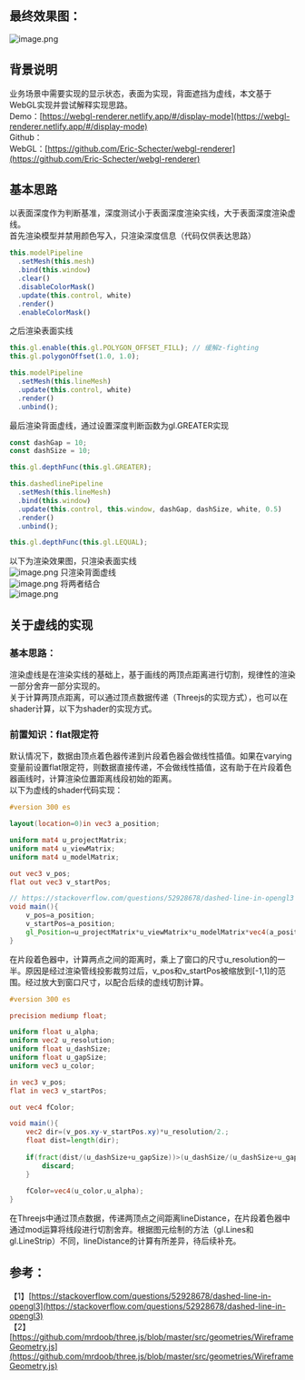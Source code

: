 ## 最终效果图：
![image.png](https://cdn.nlark.com/yuque/0/2023/png/34898159/1687878370627-c8d79e2b-9b54-4821-ad8a-610e1f64c91d.png#averageHue=%23191919&clientId=uc5773fb1-b7f5-4&from=paste&height=820&id=ua67b8493&originHeight=1230&originWidth=1445&originalType=binary&ratio=1.5&rotation=0&showTitle=false&size=685006&status=done&style=none&taskId=uaa1649a3-2ea5-47ba-b86b-0c03c3b1056&title=&width=963.3333333333334)
## 背景说明
业务场景中需要实现的显示状态，表面为实现，背面遮挡为虚线，本文基于WebGL实现并尝试解释实现思路。  
Demo：[https://webgl-renderer.netlify.app/#/display-mode](https://webgl-renderer.netlify.app/#/display-mode)  
Github：  
WebGL：[https://github.com/Eric-Schecter/webgl-renderer](https://github.com/Eric-Schecter/webgl-renderer)  
## 基本思路
以表面深度作为判断基准，深度测试小于表面深度渲染实线，大于表面深度渲染虚线。  
首先渲染模型并禁用颜色写入，只渲染深度信息（代码仅供表达思路）  
```typescript
this.modelPipeline
  .setMesh(this.mesh)
  .bind(this.window)
  .clear()
  .disableColorMask()
  .update(this.control, white)
  .render()
  .enableColorMask()
```
之后渲染表面实线  
```typescript
this.gl.enable(this.gl.POLYGON_OFFSET_FILL); // 缓解z-fighting
this.gl.polygonOffset(1.0, 1.0);

this.modelPipeline
  .setMesh(this.lineMesh)
  .update(this.control, white)
  .render()
  .unbind();
```
最后渲染背面虚线，通过设置深度判断函数为gl.GREATER实现
```typescript
const dashGap = 10;
const dashSize = 10;

this.gl.depthFunc(this.gl.GREATER);

this.dashedlinePipeline
  .setMesh(this.lineMesh)
  .bind(this.window)
  .update(this.control, this.window, dashGap, dashSize, white, 0.5)
  .render()
  .unbind();

this.gl.depthFunc(this.gl.LEQUAL);
```

以下为渲染效果图，只渲染表面实线  
![image.png](https://cdn.nlark.com/yuque/0/2023/png/34898159/1687879604211-a49efe74-f1b6-4899-88e6-853156ead647.png#averageHue=%230f0f0f&clientId=uc5773fb1-b7f5-4&from=paste&height=696&id=ubc834776&originHeight=1044&originWidth=1247&originalType=binary&ratio=1.5&rotation=0&showTitle=false&size=239839&status=done&style=none&taskId=u37f8c084-028b-4ddd-a0a4-17b752e2bd8&title=&width=831.3333333333334)
只渲染背面虚线  
![image.png](https://cdn.nlark.com/yuque/0/2023/png/34898159/1687879667236-33c9984c-a40b-4200-ad7b-de0951d5ccea.png#averageHue=%23141414&clientId=uc5773fb1-b7f5-4&from=paste&height=774&id=ubb86a8e5&originHeight=1161&originWidth=1296&originalType=binary&ratio=1.5&rotation=0&showTitle=false&size=383357&status=done&style=none&taskId=u7d78b26b-72bc-447a-8395-5406d040923&title=&width=864)
将两者结合  
![image.png](https://cdn.nlark.com/yuque/0/2023/png/34898159/1687878370627-c8d79e2b-9b54-4821-ad8a-610e1f64c91d.png#averageHue=%23191919&clientId=uc5773fb1-b7f5-4&from=paste&height=820&id=nDcYH&originHeight=1230&originWidth=1445&originalType=binary&ratio=1.5&rotation=0&showTitle=false&size=685006&status=done&style=none&taskId=uaa1649a3-2ea5-47ba-b86b-0c03c3b1056&title=&width=963.3333333333334)
## 关于虚线的实现
### 基本思路：
渲染虚线是在渲染实线的基础上，基于画线的两顶点距离进行切割，规律性的渲染一部分舍弃一部分实现的。  
关于计算两顶点距离，可以通过顶点数据传递（Threejs的实现方式），也可以在shader计算，以下为shader的实现方式。  
### 前置知识：flat限定符
默认情况下，数据由顶点着色器传递到片段着色器会做线性插值。如果在varying变量前设置flat限定符，则数据直接传递，不会做线性插值，这有助于在片段着色器画线时，计算渲染位置距离线段初始的距离。  
以下为虚线的shader代码实现：  
```glsl
#version 300 es

layout(location=0)in vec3 a_position;

uniform mat4 u_projectMatrix;
uniform mat4 u_viewMatrix;
uniform mat4 u_modelMatrix;

out vec3 v_pos;
flat out vec3 v_startPos;

// https://stackoverflow.com/questions/52928678/dashed-line-in-opengl3
void main(){
    v_pos=a_position;
    v_startPos=a_position;
    gl_Position=u_projectMatrix*u_viewMatrix*u_modelMatrix*vec4(a_position,1.f);
}

```
在片段着色器中，计算两点之间的距离时，乘上了窗口的尺寸u_resolution的一半。原因是经过渲染管线投影裁剪过后，v_pos和v_startPos被缩放到[-1,1]的范围。经过放大到窗口尺寸，以配合后续的虚线切割计算。  
```glsl
#version 300 es

precision mediump float;

uniform float u_alpha;
uniform vec2 u_resolution;
uniform float u_dashSize;
uniform float u_gapSize;
uniform vec3 u_color;

in vec3 v_pos;
flat in vec3 v_startPos;

out vec4 fColor;

void main(){
    vec2 dir=(v_pos.xy-v_startPos.xy)*u_resolution/2.;
    float dist=length(dir);
  
    if(fract(dist/(u_dashSize+u_gapSize))>(u_dashSize/(u_dashSize+u_gapSize))){
        discard;
    }
    
    fColor=vec4(u_color,u_alpha);
}

```

在Threejs中通过顶点数据，传递两顶点之间距离lineDistance，在片段着色器中通过mod运算将线段进行切割舍弃。根据图元绘制的方法（gl.Lines和gl.LineStrip）不同，lineDistance的计算有所差异，待后续补充。  
## 参考：
【1】[https://stackoverflow.com/questions/52928678/dashed-line-in-opengl3](https://stackoverflow.com/questions/52928678/dashed-line-in-opengl3)  
【2】[https://github.com/mrdoob/three.js/blob/master/src/geometries/WireframeGeometry.js](https://github.com/mrdoob/three.js/blob/master/src/geometries/WireframeGeometry.js)  
